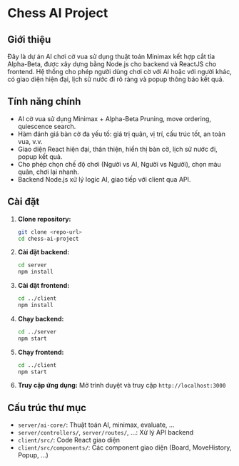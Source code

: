 # Chess AI Project

## Giới thiệu
Đây là dự án AI chơi cờ vua sử dụng thuật toán Minimax kết hợp cắt tỉa Alpha-Beta, được xây dựng bằng Node.js cho backend và ReactJS cho frontend. Hệ thống cho phép người dùng chơi cờ với AI hoặc với người khác, có giao diện hiện đại, lịch sử nước đi rõ ràng và popup thông báo kết quả.

## Tính năng chính
- AI cờ vua sử dụng Minimax + Alpha-Beta Pruning, move ordering, quiescence search.
- Hàm đánh giá bàn cờ đa yếu tố: giá trị quân, vị trí, cấu trúc tốt, an toàn vua, v.v.
- Giao diện React hiện đại, thân thiện, hiển thị bàn cờ, lịch sử nước đi, popup kết quả.
- Cho phép chọn chế độ chơi (Người vs AI, Người vs Người), chọn màu quân, chơi lại nhanh.
- Backend Node.js xử lý logic AI, giao tiếp với client qua API.

## Cài đặt
1. **Clone repository:**
   ```bash
   git clone <repo-url>
   cd chess-ai-project
   ```
2. **Cài đặt backend:**
   ```bash
   cd server
   npm install
   ```
3. **Cài đặt frontend:**
   ```bash
   cd ../client
   npm install
   ```
4. **Chạy backend:**
   ```bash
   cd ../server
   npm start
   ```
5. **Chạy frontend:**
   ```bash
   cd ../client
   npm start
   ```
6. **Truy cập ứng dụng:**
   Mở trình duyệt và truy cập `http://localhost:3000`

## Cấu trúc thư mục
- `server/ai-core/`: Thuật toán AI, minimax, evaluate, ...
- `server/controllers/`, `server/routes/`, ...: Xử lý API backend
- `client/src/`: Code React giao diện
- `client/src/components/`: Các component giao diện (Board, MoveHistory, Popup, ...)